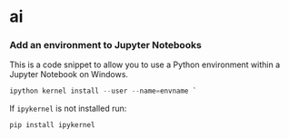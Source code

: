 # ai

### Add an environment to Jupyter Notebooks

This is a code snippet to allow you to use a Python environment within a Jupyter Notebook on Windows.

```py
ipython kernel install --user --name=envname `
```

If `ipykernel` is not installed run: 

```bash
pip install ipykernel
```

